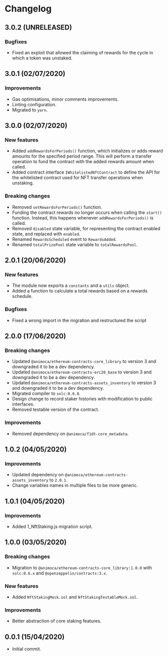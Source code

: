 # Changelog

## 3.0.2 (UNRELEASED)

### Bugfixes
 * Fixed an exploit that allowed the claiming of rewards for the cycle in which a token was unstaked.

## 3.0.1 (02/07/2020)

### Improvements
 * Gas optimisations, minor comments improvements.
 * Linting configuration.
 * Migrated to `yarn`.

## 3.0.0 (02/07/2020)

### New features
 * Added `addRewardsForPeriods()` function, which initializes or adds reward amounts for the specified period range. This will perform a transfer operation to fund the contract with the added rewards amount when called.
 * Added contract interface `IWhitelistedNftContract` to define the API for the whitelisted contract used for NFT transfer operations when unstaking.

### Breaking changes
 * Removed `setRewardsForPeriods()` function.
 * Funding the contract rewards no longer occurs when calling the `start()` function. Instead, this happens whenever `addRewardsForPeriods()` is called.
 * Removed `disabled` state variable, for representing the contract enabled state, and replaced with `enabled`.
 * Renamed `RewardsScheduled` event to `RewardsAdded`.
 * Renamed `totalPrizePool` state variable to `totalRewardsPool`.

## 2.0.1 (20/06/2020)

### New features
 * The module now exports a `constants` and a `utils` object.
 * Added a function to calculate a total rewards based on a rewards schedule.

### Bugfixes
 * Fixed a wrong import in the migration and restructured the script

## 2.0.0 (17/06/2020)

### Breaking changes
 * Updated `@animoca/ethereum-contracts-core_library` to version 3 and downgraded it to be a dev dependency.
 * Updated `@animoca/ethereum-contracts-erc20_base` to version 3 and downgraded it to be a dev dependency.
 * Updated `@animoca/ethereum-contracts-assets_inventory` to version 3 and downgraded it to be a dev dependency.
 * Migrated compiler to `solc:0.6.8`.
 * Design change to record staker histories with modification to public interfaces.
 * Removed testable version of the contract.

### Improvements
 * Removed dependency on `@animoca/f1dt-core_metadata`.

## 1.0.2 (04/05/2020)

### Improvements
 * Updated dependency on `@animoca/ethereum-contracts-assets_inventory` to `2.0.1`.
 * Change variables names in multiple files to be more generic.

## 1.0.1 (04/05/2020)

### Improvements
 * Added 1_NftStaking.js migration script.

## 1.0.0 (03/05/2020)

### Breaking changes
 * Migration to `@animoca/ethereum-contracts-core_library:1.0.0` with `solc:0.6.x` and `@openzeppelin/contracts:3.x`.

### New features
 * Added `NftStakingMock.sol` and `NftStakingTestableMock.sol`.

### Improvements
 * Better abstraction of core staking features.

## 0.0.1 (15/04/2020)
 * Initial commit.
